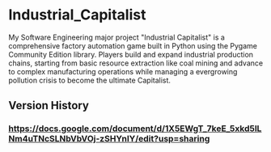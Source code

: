 # Industrial_Capitalist
My Software Engineering major project "Industrial Capitalist" is a comprehensive factory automation game built in Python using the Pygame Community Edition library. Players build and expand industrial production chains, starting from basic resource extraction like coal mining and advance to complex manufacturing operations while managing a evergrowing pollution crisis to become the ultimate Capitalist.


## Version History
### https://docs.google.com/document/d/1X5EWgT_7keE_5xkd5lLNm4uTNcSLNbVbVOj-zSHYnIY/edit?usp=sharing
